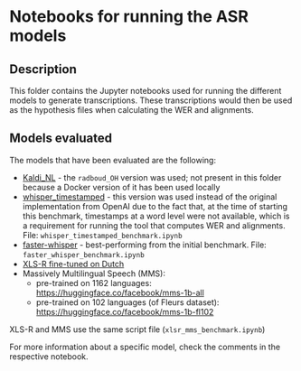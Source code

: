 # Notebooks for running the ASR models
## Description
This folder contains the Jupyter notebooks used for running the different models to generate transcriptions. These transcriptions would then be used as the hypothesis files when calculating the WER and alignments.

## Models evaluated
The models that have been evaluated are the following:
- [Kaldi_NL](https://github.com/opensource-spraakherkenning-nl/Kaldi_NL) - the `radboud_OH` version was used; not present in this folder because a Docker version of it has been used locally
- [whisper_timestamped](https://github.com/linto-ai/whisper-timestamped) - this version was used instead of the original implementation from OpenAI due to the fact that, at the time of starting this benchmark, timestamps at a word level were not available, which is a requirement for running the tool that computes WER and alignments. File: `whisper_timestamped_benchmark.ipynb`
- [faster-whisper](https://github.com/SYSTRAN/faster-whisper/) - best-performing from the initial benchmark. File: `faster_whisper_benchmark.ipynb`
- [XLS-R fine-tuned on Dutch](https://huggingface.co/jonatasgrosman/wav2vec2-xls-r-1b-dutch)
- Massively Multilingual Speech (MMS):
    - pre-trained on 1162 languages: https://huggingface.co/facebook/mms-1b-all
    - pre-trained on 102 languages (of Fleurs dataset): https://huggingface.co/facebook/mms-1b-fl102

XLS-R and MMS use the same script file (`xlsr_mms_benchmark.ipynb`)

For more information about a specific model, check the comments in the respective notebook.